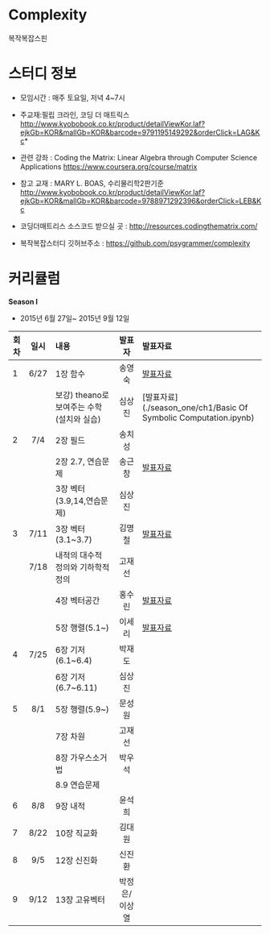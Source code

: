 # Complexity
복작복잡스핀 


# 스터디 정보 
* 모임시간 : 매주 토요일, 저녁 4~7시
* 주교재:필립 크라인, 코딩 더 매트릭스
http://www.kyobobook.co.kr/product/detailViewKor.laf?ejkGb=KOR&mallGb=KOR&barcode=9791195149292&orderClick=LAG&Kc*

* 관련 강좌 : Coding the Matrix: Linear Algebra through Computer Science Applications 
https://www.coursera.org/course/matrix

* 참고 교재 : MARY L. BOAS, 수리물리학2판기준
http://www.kyobobook.co.kr/product/detailViewKor.laf?ejkGb=KOR&mallGb=KOR&barcode=9788971292396&orderClick=LEB&Kc

* 코딩더매트리스 소스코드 받으실 곳 :
 http://resources.codingthematrix.com/
 
* 복작복잡스터디 깃허브주소 :
https://github.com/psygrammer/complexity


# 커리큘럼
<b>Season I</b>
* 2015년 6월 27일~ 2015년 9월 12일  

| 회차  | 일시   | 내용                                  | 발표자  |              발표자료                    |
| ----- |:------:| :-------------------------------------|:-------:|:---------------------------------------- |
| 1 |6/27|1장 함수 							|송영숙|[발표자료](./season_one/ch1/ch1codingthematrix.ipynb )|
|   |    |보강) theano로 보여주는 수학(설치와 실습)   |심상진|[발표자료](./season_one/ch1/Basic Of Symbolic Computation.ipynb)|
| 2 |7/4 |2장 필드 							|송치성|    |
|   |    |2장 2.7, 연습문제					    |송근창|[발표자료](./season_one/ch2/./season_one/ch2/CodingTheMatrix-2.7-Problems.ipynb)     |
|   |    |3장 벡터 (3.9,14,연습문제)			   |심상진|      |
| 3 |7/11|3장 벡터 (3.1~3.7)	            	 |김명철|[발표자료](./season_one/ch3/Ch3_Vector.ipynb)|
|   |7/18|내적의 대수적 정의와 기하학적 정의  			|고재선|				|
|	|	 |4장 벡터공간							|홍수린|[발표자료](./season_one/ch4/150718_4.vector_space.ipynb      )|
|	|	 |5장 행렬(5.1~)						|이세리|[발표자료](./season_one/ch5/Ch_5_Matrix5_1_5_8.ipynb)|
| 4 |7/25|6장 기저(6.1~6.4)					|박재도||
|	|	 |6장 기저(6.7~6.11)					|심상진||
| 5 |8/1 |5장 행렬(5.9~)						|문성원||
|   |    |7장 차원								|고재선||
|	|   | 8장 가우스소거법						   |박우석||
|	|	| 8.9 연습문제							|	 ||
| 6 |8/8| 9장 내적								|윤석희||
| 7 |8/22| 10장 직교화							|김대원||
| 8 |9/5 | 12장 신진화							|신진환||
| 9 |9/12| 13장 고유벡터							|박정은/이상열||




